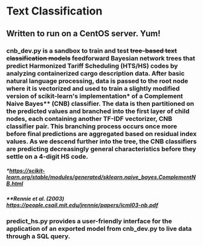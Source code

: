# Text Classification
## Written to run on a CentOS server. Yum!
### cnb_dev.py is a sandbox to train and test ~~tree-based text classification models~~ feedforward Bayesian network trees that predict Harmonized Tariff Scheduling (HTS/HS) codes by analyzing containerized cargo description data. After basic natural language processing, data is passed to the root node where it is vectorized and used to train a slightly modified version of scikit-learn's implementation* of a Complement Naive Bayes** (CNB) classifier. The data is then partitioned on the predicted values and branched into the first layer of child nodes, each containing another TF-IDF vectorizer, CNB classifier pair. This branching process occurs once more before final predictions are aggregated based on residual index values. As we descend further into the tree, the CNB classifiers are predicting decreasingly general characteristics before they settle on a 4-digit HS code.
##### *\*https://scikit-learn.org/stable/modules/generated/sklearn.naive_bayes.ComplementNB.html*
##### *\*\*Rennie et al. (2003) https://people.csail.mit.edu/jrennie/papers/icml03-nb.pdf*
### predict_hs.py provides a user-friendly interface for the application of an exported model from cnb_dev.py to live data through a SQL query.
